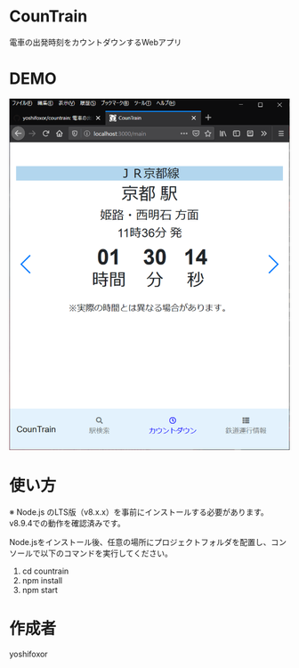 # CounTrain

電車の出発時刻をカウントダウンするWebアプリ

# DEMO

![](demo/screenshot.jpg)


# 使い方
※ Node.js のLTS版（v8.x.x）を事前にインストールする必要があります。v8.9.4での動作を確認済みです。

Node.jsをインストール後、任意の場所にプロジェクトフォルダを配置し、コンソールで以下のコマンドを実行してください。

1. cd countrain
1. npm install
1. npm start

# 作成者
yoshifoxor
